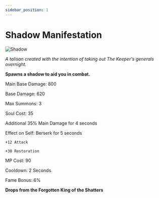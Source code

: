 ```yaml
---
sidebar_position: 1
---
```


# Shadow Manifestation

![Shadow](https://vwiki.valorserver.com/api/item/picture/shadow%20manifestation)

<i>A talisan created with the intention of taking out The Keeper's generals overnight.</i>

**Spawns a shadow to aid you in combat.**

Main Base Damage: 800

Base Damage: 620

Max Summons: 3

Soul Cost: 35

Additional 35% Main Damage for 4 seconds

Effect on Self: Berserk for 5 seconds

    +12 Attack

    +30 Restoration

MP Cost: 90

Cooldown: 2 Seconds

Fame Bonus: 6%

**Drops from the Forgotten King of the Shatters**
